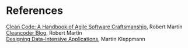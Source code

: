 # References

[Clean Code: A Handbook of Agile Software Craftsmanship](https://www.goodreads.com/book/show/3735293-clean-code), Robert Martin  
[Cleancoder Blog](https://blog.cleancoder.com/), Robert Martin  
[Designing Data-Intensive Applications](https://www.goodreads.com/book/show/23463279-designing-data-intensive-applications), Martin Kleppmann  